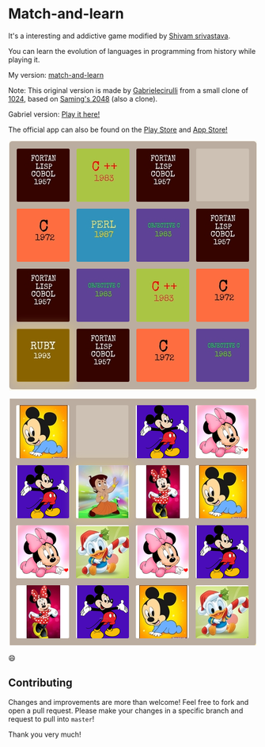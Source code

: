 # Match-and-learn

It's a interesting and addictive game modified by [Shivam srivastava](https://github.com/er1shivam/).

You can learn the evolution of languages in programming from history while playing it.

My version:  [match-and-learn](http://er1shivam.github.io/match-and-learn/) 

Note: This original version is made by  <a href="https://www.github.com/gabrielecirulli" target="_blank">Gabrielecirulli</a> from a small clone of [1024](https://play.google.com/store/apps/details?id=com.veewo.a1024), based on [Saming's 2048](http://saming.fr/p/2048/) (also a clone).

Gabriel version: [Play it here!](http://gabrielecirulli.github.io/2048/)

The official app can also be found on the [Play Store](https://play.google.com/store/apps/details?id=com.gabrielecirulli.app2048) and [App Store!](https://itunes.apple.com/us/app/2048-by-gabriele-cirulli/id868076805)



<p align="center">
  <img src="screenshot.PNG"
  alt="Screenshot"/>
</p>


<p align="center">
  <img src="screenshot1.PNG"
  alt="Screenshot"/>
</p>

:smile:

## Contributing
Changes and improvements are more than welcome! Feel free to fork and open a pull request. Please make your changes in a specific branch and request to pull into `master`! 

Thank you very much!

